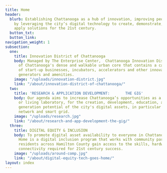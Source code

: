 ```yaml
---
title: Home
header:
  blurb: Establishing Chattanooga as a hub of innovation, improving people’s lives
    by leveraging the city’s digital technology to create, demonstrate, test, and
    apply solutions for the 21st century.
  button_txt: 
  button_link: 
navigation_weight: 1
subsection:
  one:
    title: Innovation District of Chattanooga
    body: Managed by The Enterprise Center,  Chattanooga Innovation District is part
      of Chattanooga's dense and walkable urban core that contains a catalytic mix
      of start-up businesses, incubators, accelerators and other innovation economy
      generators and amenities.
    image: "/uploads/innovation-district.jpg"
    link: "/about/innovation-district-of-chattanooga/"
  two:
    title: 'RESEARCH & APPLICATION DEVELOPMENT:       THE GIG'
    body: Our agenda aims to increase Chattanooga’s opportunities as a national test-bed,
      or living laboratory, for the creation, development, education, and business
      generation potential of the city's digital assets, in particular the gigabit
      network and smart grid.
    image: "/uploads/research.jpg"
    link: "/about/research-and-app-development-the-gig/"
  three:
    title: DIGITAL EQUITY & INCLUSION
    body: To promote digital asset availability to everyone in Chattanooga, Tech Goes
      Home is a digital inclusion program that works with community partners to help
      residents across Hamilton County gain access to the skills, hardware, and Internet
      connectivity required for 21st century success.
    image: "/uploads/around-comp.jpg"
    link: "/about/digital-equity-tech-goes-home/"
layout: index
---
```


